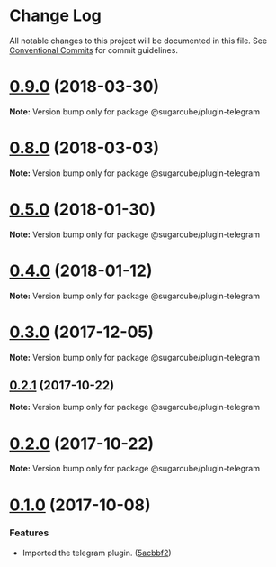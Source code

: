 # Change Log

All notable changes to this project will be documented in this file.
See [Conventional Commits](https://conventionalcommits.org) for commit guidelines.

<a name="0.9.0"></a>
# [0.9.0](https://gitlab.com/sugarcube/sugarcube/compare/v0.8.0...v0.9.0) (2018-03-30)




**Note:** Version bump only for package @sugarcube/plugin-telegram

<a name="0.8.0"></a>
# [0.8.0](https://gitlab.com/sugarcube/sugarcube/compare/v0.7.0...v0.8.0) (2018-03-03)




**Note:** Version bump only for package @sugarcube/plugin-telegram

<a name="0.5.0"></a>
# [0.5.0](https://gitlab.com/sugarcube/sugarcube/compare/v0.4.0...v0.5.0) (2018-01-30)




**Note:** Version bump only for package @sugarcube/plugin-telegram

<a name="0.4.0"></a>
# [0.4.0](https://gitlab.com/sugarcube/sugarcube/compare/v0.3.0...v0.4.0) (2018-01-12)




**Note:** Version bump only for package @sugarcube/plugin-telegram

<a name="0.3.0"></a>
# [0.3.0](https://gitlab.com/sugarcube/sugarcube/compare/v0.1.0...v0.3.0) (2017-12-05)




**Note:** Version bump only for package @sugarcube/plugin-telegram

<a name="0.2.1"></a>
## [0.2.1](https://gitlab.com/sugarcube/sugarcube/compare/v0.2.0...v0.2.1) (2017-10-22)




**Note:** Version bump only for package @sugarcube/plugin-telegram

<a name="0.2.0"></a>
# [0.2.0](https://gitlab.com/sugarcube/sugarcube/compare/v0.1.0...v0.2.0) (2017-10-22)




**Note:** Version bump only for package @sugarcube/plugin-telegram

<a name="0.1.0"></a>
# [0.1.0](https://gitlab.com/sugarcube/sugarcube/compare/v0.0.0...v0.1.0) (2017-10-08)


### Features

* Imported the telegram plugin. ([5acbbf2](https://gitlab.com/sugarcube/sugarcube/commit/5acbbf2))
